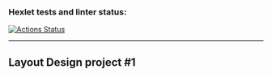 ### Hexlet tests and linter status:
[![Actions Status](https://github.com/shitcoding/layout-designer-project-lvl1/workflows/hexlet-check/badge.svg)](https://github.com/shitcoding/layout-designer-project-lvl1/actions)

---
## Layout Design project #1
